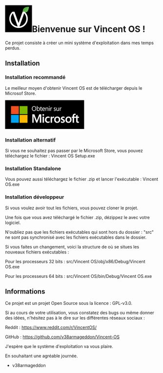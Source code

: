 # ![Logo Vincent OS](Assets/logo.png)Bienvenue sur Vincent OS !
Ce projet consiste à créer un mini système d'exploitation dans mes temps perdus.

## Installation

### Installation recommandé
Le meilleur moyen d'obtenir Vincent OS est de télécharger depuis le Microsof Store.

<a href="ms-windows-store://pdp/?productid=XPDLPD6XX1RS9M">
  <img src="https://github.com/v38armageddon/Vincent-OS-App/blob/officiel/Assets/Microsoft-store.png">
</a>

### Installation alternatif
Si vous ne souhaitez pas passer par le Microsoft Store, vous pouvez téléchargez le fichier : Vincent OS Setup.exe

### Installation Standalone
Vous pouvez aussi téléchargez le fichier .zip et lancer l'exécutable : Vincent OS.exe

### Installation développeur
Si vous voulez avoir tout les fichiers, vous pouvez cloner le projet.

Une fois que vous avez téléchargé le fichier .zip, dézippez le avec votre logiciel. 

N'oubliez pas que les fichiers exécutables qui sont hors du dossier : "src" ne sont pas synchronisé avec les fichiers exécutables dans le dossier.

Si vous faites un changement, voici la structure de où se situes les nouveaux fichiers exécutables :

Pour les processeurs 32 bits : src/Vincent OS/obj/x86/Debug/Vincent OS.exe

Pour les processeurs 64 bits : src/Vincent OS/bin/Debug/Vincent OS.exe

## Informations

Ce projet est un projet Open Source sous la licence : GPL-v3.0.

Si au cours de votre utilisation, vous constatez des bugs ou même donner des idées, n'hésitez pas à le dire sur les différentes réseaux sociaux :

Reddit : https://www.reddit.com/r/VincentOS/

GitHub : https://github.com/v38armageddon/Vincent-OS

J'espère que le système d'exploitation va vous plaire.

En souhaitant une agréable journée.

- v38armageddon
